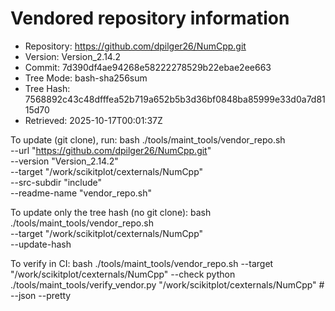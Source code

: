 Vendored repository information
===============================

- Repository: https://github.com/dpilger26/NumCpp.git
- Version:    Version_2.14.2
- Commit:     7d390df4ae94268e58222278529b22ebae2ee663
- Tree Mode:  bash-sha256sum
- Tree Hash:  7568892c43c48dfffea52b719a652b5b3d36bf0848ba85999e33d0a7d8115d70
- Retrieved:  2025-10-17T00:01:37Z

To update (git clone), run:
  bash ./tools/maint_tools/vendor_repo.sh \
    --url "https://github.com/dpilger26/NumCpp.git" \
    --version "Version_2.14.2" \
    --target "/work/scikitplot/cexternals/NumCpp" \
    --src-subdir "include" \
    --readme-name "vendor_repo.sh"

To update only the tree hash (no git clone):
  bash ./tools/maint_tools/vendor_repo.sh \
    --target "/work/scikitplot/cexternals/NumCpp" \
    --update-hash

To verify in CI:
  bash ./tools/maint_tools/vendor_repo.sh --target "/work/scikitplot/cexternals/NumCpp" --check
  python ./tools/maint_tools/verify_vendor.py "/work/scikitplot/cexternals/NumCpp"  # --json --pretty
